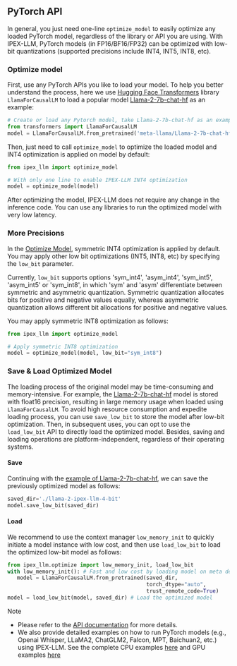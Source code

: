 ## PyTorch API

In general, you just need one-line `optimize_model` to easily optimize any loaded PyTorch model, regardless of the library or API you are using. With IPEX-LLM, PyTorch models (in FP16/BF16/FP32) can be optimized with low-bit quantizations (supported precisions include INT4, INT5, INT8, etc).

### Optimize model

First, use any PyTorch APIs you like to load your model. To help you better understand the process, here we use [Hugging Face Transformers](https://huggingface.co/docs/transformers/index) library `LlamaForCausalLM` to load a popular model [Llama-2-7b-chat-hf](https://huggingface.co/meta-llama/Llama-2-7b-chat-hf) as an example:

```python
# Create or load any Pytorch model, take Llama-2-7b-chat-hf as an example
from transformers import LlamaForCausalLM
model = LlamaForCausalLM.from_pretrained('meta-llama/Llama-2-7b-chat-hf', torch_dtype='auto', low_cpu_mem_usage=True)
```

Then, just need to call `optimize_model` to optimize the loaded model and INT4 optimization is applied on model by default: 
```python
from ipex_llm import optimize_model

# With only one line to enable IPEX-LLM INT4 optimization
model = optimize_model(model)
```

After optimizing the model, IPEX-LLM does not require any change in the inference code. You can use any libraries to run the optimized model with very low latency.

### More Precisions

In the [Optimize Model](#optimize-model), symmetric INT4 optimization is applied by default. You may apply other low bit optimizations (INT5, INT8, etc) by specifying the ``low_bit`` parameter.

Currently, ``low_bit`` supports options 'sym_int4', 'asym_int4', 'sym_int5', 'asym_int5' or 'sym_int8', in which 'sym' and 'asym' differentiate between symmetric and asymmetric quantization. Symmetric quantization allocates bits for positive and negative values equally, whereas asymmetric quantization allows different bit allocations for positive and negative values.

You may apply symmetric INT8 optimization as follows:

```python
from ipex_llm import optimize_model

# Apply symmetric INT8 optimization
model = optimize_model(model, low_bit="sym_int8")
```

### Save & Load Optimized Model

The loading process of the original model may be time-consuming and memory-intensive. For example, the [Llama-2-7b-chat-hf](https://huggingface.co/meta-llama/Llama-2-7b-chat-hf) model is stored with float16 precision, resulting in large memory usage when loaded using `LlamaForCausalLM`. To avoid high resource consumption and expedite loading process, you can use `save_low_bit` to store the model after low-bit optimization. Then, in subsequent uses, you can opt to use the `load_low_bit` API to directly load the optimized model. Besides, saving and loading operations are platform-independent, regardless of their operating systems.
#### Save

Continuing with the [example of Llama-2-7b-chat-hf](#optimize-model), we can save the previously optimized model as follows:
```python
saved_dir='./llama-2-ipex-llm-4-bit'
model.save_low_bit(saved_dir)
```
#### Load

We recommend to use the context manager `low_memory_init` to quickly initiate a model instance with low cost, and then use `load_low_bit` to load the optimized low-bit model as follows:
```python
from ipex_llm.optimize import low_memory_init, load_low_bit
with low_memory_init(): # Fast and low cost by loading model on meta device
   model = LlamaForCausalLM.from_pretrained(saved_dir,
                                            torch_dtype="auto",
                                            trust_remote_code=True)
model = load_low_bit(model, saved_dir) # Load the optimized model
```


> [!NOTE]
> - Please refer to the [API documentation](https://ipex-llm.readthedocs.io/en/latest/doc/PythonAPI/LLM/optimize.html) for more details.
> - We also provide detailed examples on how to run PyTorch models (e.g., Openai Whisper, LLaMA2, ChatGLM2, Falcon, MPT, Baichuan2, etc.) using IPEX-LLM. See the complete CPU examples [here](https://github.com/intel-analytics/ipex-llm/tree/main/python/llm/example/CPU/PyTorch-Models) and GPU examples [here](https://github.com/intel-analytics/ipex-llm/tree/main/python/llm/example/GPU/PyTorch-Models)

